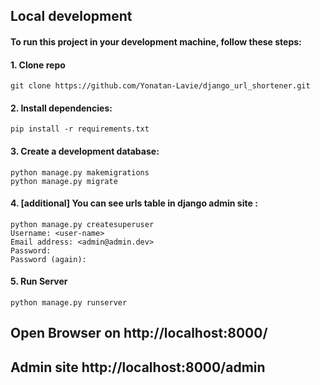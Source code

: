 ## Local development
#### To run this project in your development machine, follow these steps:
#### 1. Clone repo
    git clone https://github.com/Yonatan-Lavie/django_url_shortener.git

#### 2. Install dependencies:
    pip install -r requirements.txt

#### 3. Create a development database:
    python manage.py makemigrations
    python manage.py migrate


#### 4. [additional] You can see urls table in django admin site :
    python manage.py createsuperuser 
    Username: <user-name>
    Email address: <admin@admin.dev>
    Password:
    Password (again):


#### 5. Run Server
    python manage.py runserver

## Open Browser on http://localhost:8000/

## Admin site http://localhost:8000/admin